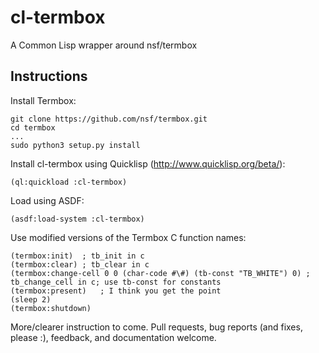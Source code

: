 # cl-termbox
A Common Lisp wrapper around nsf/termbox

Instructions
------------

Install Termbox:

    git clone https://github.com/nsf/termbox.git
    cd termbox
    ...
    sudo python3 setup.py install

Install cl-termbox using Quicklisp (http://www.quicklisp.org/beta/):

    (ql:quickload :cl-termbox)

Load using ASDF:

    (asdf:load-system :cl-termbox)

Use modified versions of the Termbox C function names:

    (termbox:init)	; tb_init in c
    (termbox:clear)	; tb_clear in c
    (termbox:change-cell 0 0 (char-code #\#) (tb-const "TB_WHITE") 0) ; tb_change_cell in c; use tb-const for constants
    (termbox:present)	; I think you get the point
    (sleep 2)
    (termbox:shutdown)

More/clearer instruction to come. Pull requests, bug reports (and fixes, please :), feedback, and documentation welcome.
